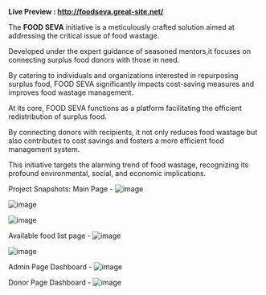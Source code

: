 **Live Preview : http://foodseva.great-site.net/**


The **FOOD SEVA** initiative is a meticulously crafted solution aimed at addressing the
critical issue of food wastage. 

Developed under the expert guidance of seasoned mentors,it focuses on connecting surplus food donors with those in need. 

By catering to individuals and organizations interested in repurposing surplus food, 
FOOD SEVA significantly impacts cost-saving measures and improves food wastage management.

At its core, FOOD SEVA functions as a platform facilitating the efficient redistribution of surplus food. 

By connecting donors with recipients, it not only reduces food wastage
but also contributes to cost savings and fosters a more efficient food management
system. 

This initiative targets the alarming trend of food wastage, recognizing its
profound environmental, social, and economic implications.

Project Snapshots:
Main Page -
![image](https://github.com/pranavm2603/Food-Seva/assets/96458920/9058615a-2744-49d9-9001-17a5ccd93244)

![image](https://github.com/pranavm2603/Food-Seva/assets/96458920/ceaba021-a5cd-4475-b21f-779b05e5895f)

![image](https://github.com/pranavm2603/Food-Seva/assets/96458920/14a6880b-717c-4977-8e6d-e6d2f06a660c)

Available food list page - 
![image](https://github.com/pranavm2603/Food-Seva/assets/96458920/095b7df3-3a61-4a99-8b26-57080f0752e9)

![image](https://github.com/pranavm2603/Food-Seva/assets/96458920/b57a7c1f-966e-4043-be36-fbb2d8f001bc)

Admin Page Dashboard - 
![image](https://github.com/pranavm2603/Food-Seva/assets/96458920/1ae737b3-72c2-485c-9cf1-a8f9a3c4637a)

Donor Page Dashboard -
![image](https://github.com/pranavm2603/Food-Seva/assets/96458920/3bce081a-bc5a-4bcc-bd46-3c8c1e1d038b)

